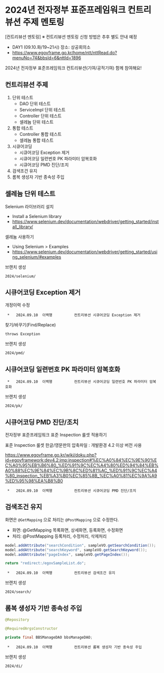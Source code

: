 # 2024년 전자정부 표준프레임워크 컨트리뷰션 주제 멘토링

[컨트리뷰션 멘토링] ※ 컨트리뷰션 멘토링 신청 방법은 추후 별도 안내 예정
- DAY1 (09.10.화/19~21시) 장소: 상공회의소
- https://www.egovframe.go.kr/home/ntt/nttRead.do?menuNo=74&bbsId=6&nttId=1896

2024년 전자정부 표준프레임워크 컨트리뷰션(기여/공적기여) 함께 참여해요!

## 컨트리뷰션 주제

1. 단위 테스트
   - DAO 단위 테스트
   - ServiceImpl 단위 테스트
   - Controller 단위 테스트
   - 셀레늄 단위 테스트
2. 통합 테스트
   - Controller 통합 테스트
   - 셀레늄 통합 테스트
3. 시큐어코딩
   - 시큐어코딩 Exception 제거
   - 시큐어코딩 일련번호 PK 파라미터 암복호화
   - 시큐어코딩 PMD 진단/조치
4. 검색조건 유지
5. 롬복 생성자 기반 종속성 주입

## 셀레늄 단위 테스트

Selenium 라이브러리 설치
- Install a Selenium library
- https://www.selenium.dev/documentation/webdriver/getting_started/install_library/

셀레늄 사용하기
- Using Selenium > Examples
- https://www.selenium.dev/documentation/webdriver/getting_started/using_selenium/#examples

브랜치 생성
```
2024/selenium/
```

## 시큐어코딩 Exception 제거

개정이력 수정
```
 *   2024.09.10  이백행          컨트리뷰션 시큐어코딩 Exception 제거
```

찾기/바꾸기(Find/Replace)
```
throws Exception
```

브랜치 생성
```
2024/pmd/
```

## 시큐어코딩 일련번호 PK 파라미터 암복호화

```
 *   2024.09.10  이백행          컨트리뷰션 시큐어코딩 일련번호 PK 파라미터 암복호화
```

브랜치 생성
```
2024/pk/
```

## 시큐어코딩 PMD 진단/조치

전자정부 표준프레임워크 표준 Inspection 룰셋 적용하기

표준 Inspection 룰셋 한글/영문판의 압축파일 : 개발환경 4.2 이상 버전 사용

https://www.egovframe.go.kr/wiki/doku.php?id=egovframework:dev4.2:imp:inspection#%EC%A0%84%EC%9E%90%EC%A0%95%EB%B6%80_%ED%91%9C%EC%A4%80%ED%94%84%EB%A0%88%EC%9E%84%EC%9B%8C%ED%81%AC_%ED%91%9C%EC%A4%80_inspection_%EB%A3%B0%EC%85%8B_%EC%A0%81%EC%9A%A9%ED%95%98%EA%B8%B0


```
 *   2024.09.10  이백행          컨트리뷰션 시큐어코딩 PMD 진단/조치
```

## 검색조건 유지

화면은 `@GetMapping` 으로 처리는 `@PostMapping` 으로 수정한다.

- 화면: @GetMapping 목록화면, 상세화면, 등록화면, 수정화면
- 처리: @PostMapping 등록처리, 수정처리, 삭제처리

```java
model.addAttribute("searchCondition", sampleVO.getSearchCondition());
model.addAttribute("searchKeyword", sampleVO.getSearchKeyword());
model.addAttribute("pageIndex", sampleVO.getPageIndex());

return "redirect:/egovSampleList.do";
```

```
 *   2024.09.10  이백행          컨트리뷰션 검색조건 유지
```

브랜치 생성
```
2024/search/
```

## 롬복 생성자 기반 종속성 주입

```java
@Repository

@RequiredArgsConstructor

private final BBSManageDAO bbsManageDAO;
```

```
 *   2024.09.10  이백행          컨트리뷰션 롬복 생성자 기반 종속성 주입
```

브랜치 생성
```
2024/di/
```

